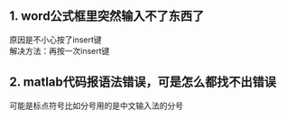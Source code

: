 ## 1. word公式框里突然输入不了东西了
原因是不小心按了insert键 \
解决方法：再按一次insert键

## 2. matlab代码报语法错误，可是怎么都找不出错误
可能是标点符号比如分号用的是中文输入法的分号
